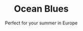 ---
layout: product-presets
slug: ocean-blues
title: Ocean Blues
subtitle: Perfect for your summer in Europe
description: Lorem ipsum dolor sit amet consectetur adipisicing elit. Eum, id quod corporis magni ipsam omnis labore sit commodi cum. Quos, consequatur accusantium? Ut corporis qui architecto. Labore nisi alias placeat.
type: preset
price: 25
featured-image: /uploads/travel/travel-2.jpg
hover-image: /uploads/travel/travel-6.jpg
comparison-images: 
    - before-image: /uploads/presets/ocean-blues-before-1.jpg
      after-image: /uploads/presets/ocean-blues-after-1.jpg
    - before-image: /uploads/presets/ocean-blues-before-2.jpg
      after-image: /uploads/presets/ocean-blues-after-2.jpg
    - before-image: /uploads/presets/ocean-blues-before-3.jpg
      after-image: /uploads/presets/ocean-blues-after-3.jpg
    - before-image: /uploads/presets/ocean-blues-before-4.jpg
      after-image: /uploads/presets/ocean-blues-after-4.jpg
    - before-image: /uploads/presets/ocean-blues-before-5.jpg
      after-image: /uploads/presets/ocean-blues-after-5.jpg
    - before-image: /uploads/presets/ocean-blues-before-6.jpg
      after-image: /uploads/presets/ocean-blues-after-6.jpg
---
